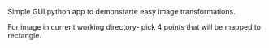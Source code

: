 Simple GUI python app to demonstarte easy image transformations.

For image in current working directory- pick 4 points that will be mapped to rectangle.
